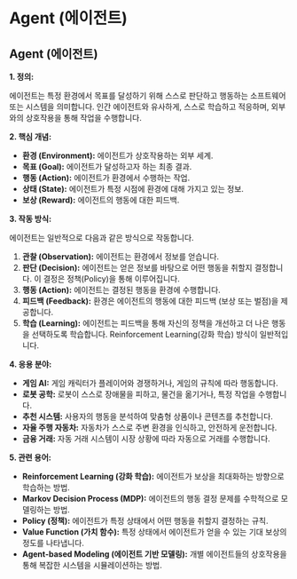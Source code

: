 # Agent (에이전트)

## Agent (에이전트)

**1. 정의:**

에이전트는 특정 환경에서 목표를 달성하기 위해 스스로 판단하고 행동하는 소프트웨어 또는 시스템을 의미합니다. 인간 에이전트와 유사하게, 스스로 학습하고 적응하며, 외부와의 상호작용을 통해 작업을 수행합니다.

**2. 핵심 개념:**

*   **환경 (Environment):** 에이전트가 상호작용하는 외부 세계.
*   **목표 (Goal):** 에이전트가 달성하고자 하는 최종 결과.
*   **행동 (Action):** 에이전트가 환경에서 수행하는 작업.
*   **상태 (State):** 에이전트가 특정 시점에 환경에 대해 가지고 있는 정보.
*   **보상 (Reward):** 에이전트의 행동에 대한 피드백. 

**3. 작동 방식:**

에이전트는 일반적으로 다음과 같은 방식으로 작동합니다.

1.  **관찰 (Observation):** 에이전트는 환경에서 정보를 얻습니다.
2.  **판단 (Decision):** 에이전트는 얻은 정보를 바탕으로 어떤 행동을 취할지 결정합니다. 이 결정은 정책(Policy)을 통해 이루어집니다.
3.  **행동 (Action):** 에이전트는 결정된 행동을 환경에 수행합니다.
4.  **피드백 (Feedback):** 환경은 에이전트의 행동에 대한 피드백 (보상 또는 벌점)을 제공합니다.
5.  **학습 (Learning):** 에이전트는 피드백을 통해 자신의 정책을 개선하고 더 나은 행동을 선택하도록 학습합니다.  Reinforcement Learning(강화 학습) 방식이 일반적입니다.

**4. 응용 분야:**

*   **게임 AI:** 게임 캐릭터가 플레이어와 경쟁하거나, 게임의 규칙에 따라 행동합니다.
*   **로봇 공학:** 로봇이 스스로 장애물을 피하고, 물건을 옮기거나, 특정 작업을 수행합니다.
*   **추천 시스템:** 사용자의 행동을 분석하여 맞춤형 상품이나 콘텐츠를 추천합니다.
*   **자율 주행 자동차:** 자동차가 스스로 주변 환경을 인식하고, 안전하게 운전합니다.
*   **금융 거래:** 자동 거래 시스템이 시장 상황에 따라 자동으로 거래를 수행합니다.

**5. 관련 용어:**

*   **Reinforcement Learning (강화 학습):** 에이전트가 보상을 최대화하는 방향으로 학습하는 방법.
*   **Markov Decision Process (MDP):** 에이전트의 행동 결정 문제를 수학적으로 모델링하는 방법.
*   **Policy (정책):** 에이전트가 특정 상태에서 어떤 행동을 취할지 결정하는 규칙.
*   **Value Function (가치 함수):** 특정 상태에서 에이전트가 얻을 수 있는 기대 보상의 정도를 나타냅니다.
*   **Agent-based Modeling (에이전트 기반 모델링):** 개별 에이전트들의 상호작용을 통해 복잡한 시스템을 시뮬레이션하는 방법.